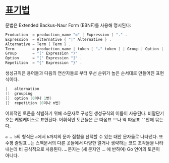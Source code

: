 # [표기법](#notation)

문법은 Extended Backus-Naur Form (EBNF)를 사용해 명시된다:

```go
Production  = production_name "=" [ Expression ] "." .
Expression  = Alternative { "|" Alternative } .
Alternative = Term { Term } .
Term        = production_name | token [ "…" token ] | Group | Option | Repetition .
Group       = "(" Expression ")" .
Option      = "[" Expression "]" .
Repetition  = "{" Expression "}" .
```

생성규칙은 용어들과 다음의 연산자들로 부터 우선 순위가 높은 순서대로 만들어진 표현식이다.

```go
|   alternation
()  grouping
[]  option (0이나 1번)
{}  repetition (0이나 n번)
```

어휘적인 토큰을 식별하기 위해 소문자로 구성된 생성규칙의 이름이 사용된다. 비말단기호는 케멀케이스로 표현된다. 어휘적인 토큰들은 큰 따옴표 `""`나 역 따옴표 <code>``</code>안에 묶는다.

`a … b`의 형식은 `a`에서 `b`까지의 문자 집합을 선택할 수 있는 대안 문자들로 나타낸다. 또 수평 줄임표 `…`는 스펙문서의 다른 곳들에서 다양한 열거나 생략하는 코드 조각들을 나타내는데 비 공식적으로 사용된다. `…` 문자는 (세 문자인 ... 에 반하여) Go 언어의 토큰이 아니다.

